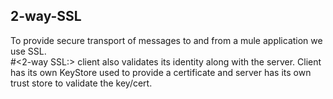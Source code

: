 ## 2-way-SSL
To provide secure transport of messages to and from a mule application we use SSL.<br>#<2-way SSL:> client also validates its identity along with the server. Client has its own KeyStore used to provide a certificate and server has its own trust store to validate the key/cert. 
